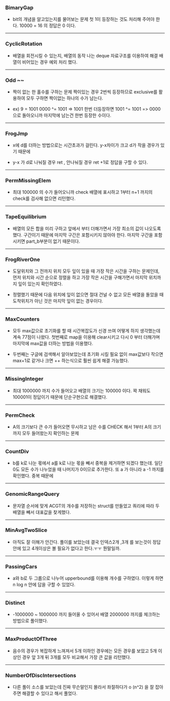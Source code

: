### BimaryGap

* bit의 개념을 알고있는지를 물어보는 문제
첫 1이 등장하는 것도 처리해 주어야 한다. 10000 = 16 의 정답은 0 이다. 
-----------

### CyclicRotation

* 배열을 회전시킬 수 있는지, 배열의 동작 
나는 deque 자료구조를 이용하여 해결  배열이 비어있는 경우 예외 처리 했다.
-----------

### Odd ~~

* 짝이 없는 한 홀수를 구하는 문제 
짝이있는 경우 2번씩 등장하므로 exclusive를 활용하여 모두 구하면 짝이없는
하나의 수가 남는다.

*  ex) 9 = 1001  0000 ^= 1001 => 1001   한번 더등장하면 1001 ^= 1001 => 0000 으로 돌아오니까
마지막에 남는건 한번 등장한 수이다.
----------

### FrogJmp

* x에 d를 더하는 방법으로는 시간초과가 걸린다. y-x차이가 크고 d가 작을 경우가 있기 때문에 

* y-x 가 d로 나눠질 경우 ret , 안나눠질 경우 ret +1로 정답을 구할 수 있다.
------------

### PermMissingElem

* 최대 100000 의 수가 들어오니까 check 배열에 표시하고
1부터 n+1 까지의 check를 검사해 없으면 리턴했다.
------------

### TapeEquilibrium

* 배열의 모든 합을 미리 구하고 앞에서 부터 더해가면서 가장 최소의 값이 나오도록 했다. 구간이기 때문에 마지막 구간은 포함시키지 않아야 한다. 마지막 구간을 포함시키면 part_b부분이 없기 때문이다.
-----------

### FrogRiverOne

* 도달위치와 그 전까지 위치 모두 잎이 있을 때 가장 작은 시간을 구하는 문제인데, 먼저 위치와 시간 순으로 정렬을 하고 가장 작은 시간을 구해가면서 마지막 위치까지 잎이 있는지 확인하였다.

* 정렬했기 때문에 다음 위치에 잎이 없으면 절대 건널 수 없고 모든 배열을 돌았을 때 도착위치가 아닌 것은 마지막 잎이 없는 경우이다.
-----------

### MaxCounters

* 모두 max값으로 초기화를 할 때 시간복잡도가 신경 쓰여 어떻게 하지 생각했는데 계속 77점이 나왔다. 첫번째로 map을 이용해 clear시키고 다시 0 부터 더해가며 마지막에 max값을 더하는 방법을 이용했다.

* 두번째는 구글에 검색해서 알아보았는데 초기화 시킬 필요 없이
max값보다 작으면 max+1로 같거나 크면 ++ 하는식으로 훨씬 쉽게 해결 가능했다.
-----------

### MissingInteger

* 최대 1000000 까지 수가 들어오고 배열의 크기는 100000 이다. 꽉 채워도 100001이 정답이기 때문에 단순구현으로 해결했다.
-----------

###  PermCheck

* A의 크기보다 큰 수가 들어오면 무시하고 남은 수를 CHECK 해서 
1부터 A의 크기까지 모두 들어왔는지 확인하는 문제
-----------

###  CountDiv

* b를 k로 나눈 몫에서 a를 k로 나눈 몫을 빼서 중복을 제거하면 되겠다 했는데. 일단 0도 모든 수가 나누었을 때 나머지가 0이므로 추가한다. 또 a 가 아니라 a -1 까지를 확인했다. 중복 때문에
-----------

###  GenomicRangeQuery

* 문자열 순서에 맞게 ACGT의 개수를 저장하는 struct를 만들었고
쿼리에 따라 두 배열을 빼서 대표값을 찾게했다.
------------

### MinAvgTwoSlice

* 아직도 잘 이해가 안간다. 풀이를 보았는데 결국 인덱스2개 ,3개 를 보는것이 정답안에 있고 4개이상은 볼 필요가 없다고 한다.ㅜㅜ 뭔말일까.
----------------

### PassingCars

* a와 b로 두 그룹으로 나누어 upperbound를 이용해 개수를 구하였다.
이렇게 하면 n log n 안에 답을 구할 수 있었다.
---------

### Distinct

* -1000000 ~ 1000000 까지 들어올 수 있어서 배열 2000000 까지를 체크하는 방법으로 풀이했다.
------------

###  MaxProductOfThree

* 음수의 경우가 복잡하게 느껴져서 5개 이하인 경우에는 모든 경우를 보았고 5개 이상인 경우 앞 3개 뒤 3개를 모두 비교해서 가장 큰 값을 리턴했다.
----------------------------

### NumberOfDiscIntersections

* 다른 풀이 소스를 보았는데 진짜 무슨말인지 몰라서 좌절하다가
o (n^2) 을 잘 잡아주면 해결할 수 있다고 해서 풀었다.
